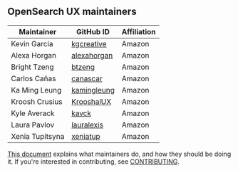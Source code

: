 ## OpenSearch UX maintainers

| Maintainer          | GitHub ID                                    | Affiliation |
| ------------------- | -------------------------------------------- | ----------- |
| Kevin Garcia        | [kgcreative](https://github.com/kgcreative)  | Amazon      |
| Alexa Horgan        | [alexahorgan](https://github.com/alexahorgan)| Amazon      |
| Bright Tzeng        | [btzeng](https://github.com/btzeng)          | Amazon      |
| Carlos Cañas        | [canascar](https://github.com/canascar)      | Amazon      |
| Ka Ming Leung       | [kamingleung](https://github.com/kamingleung)| Amazon      |
| Kroosh Crusius      | [KrooshalUX](https://github.com/KrooshalUX)  | Amazon      |
| Kyle Averack        | [kavck](https://github.com/kavck)            | Amazon      |
| Laura Pavlov        | [lauralexis](https://github.com/lauralexis)  | Amazon      |
| Xenia Tupitsyna     | [xeniatup](https://github.com/xeniatup)      | Amazon      |

[This document](https://github.com/opensearch-project/.github/blob/main/MAINTAINERS.md) explains what maintainers do, and how they should be doing it. If you're interested in contributing, see [CONTRIBUTING](CONTRIBUTING.md).
